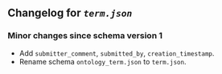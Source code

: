 ## Changelog for *`term.json`*

### Minor changes since schema version 1

* Add `submitter_comment`, `submitted_by`, `creation_timestamp`.
* Rename schema `ontology_term.json` to `term.json`.
